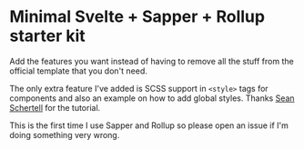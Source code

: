 # Minimal Svelte + Sapper + Rollup starter kit

Add the features you want instead of having to remove all the stuff from the official template that you don't need.

The only extra feature I've added is SCSS support in `<style>` tags for components and also an example on how to add global styles. Thanks [Sean Schertell](https://medium.com/@sean_27490/svelte-sapper-with-sass-271fff662da9) for the tutorial.

This is the first time I use Sapper and Rollup so please open an issue if I'm doing something very wrong.